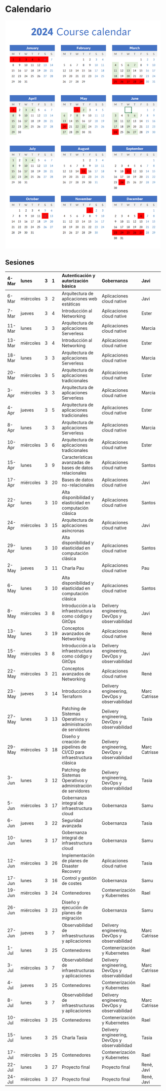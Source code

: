 # Calendario

![Image with the calendar for the third edition](./calendar.png)

## Sesiones

|4-Mar|lunes|3|1|Autenticación y autorización básica|Gobernanza|Javi|
|:----|:----|:----|:----|:----|:----|:----|
|6-Mar|miércoles|3|2|Arquitectura de aplicaciones web estáticas|Aplicaciones cloud native|Javi|
|7-Mar|jueves|3|4|Introducción al Networking|Aplicaciones cloud native|Ester|
|11-Mar|lunes|3|3|Arquitectura de aplicaciones Serverless|Aplicaciones cloud native|Marcia|
|13-Mar|miércoles|3|4|Introducción al Networking|Aplicaciones cloud native|Ester|
|18-Mar|lunes|3|3|Arquitectura de aplicaciones Serverless|Aplicaciones cloud native|Marcia|
|20-Mar|miércoles|3|5|Arquitectura de aplicaciones tradicionales|Aplicaciones cloud native|Ester|
|3-Apr|miércoles|3|3|Arquitectura de aplicaciones Serverless|Aplicaciones cloud native|Marcia|
|4-Apr|jueves|3|5|Arquitectura de aplicaciones tradicionales|Aplicaciones cloud native|Ester|
|8-Apr|lunes|3|3|Arquitectura de aplicaciones Serverless|Aplicaciones cloud native|Marcia|
|10-Apr|miércoles|3|6|Arquitectura de aplicaciones tradicionales|Aplicaciones cloud native|Ester|
|15-Apr|lunes|3|9|Características avanzadas de bases de datos relacionales|Aplicaciones cloud native|Santos|
|17-Apr|miércoles|3|20|Bases de datos no-relacionales|Aplicaciones cloud native|Javi|
|22-Apr|lunes|3|10|Alta disponibilidad y elasticidad en computación clásica|Aplicaciones cloud native|Santos|
|24-Apr|miércoles|3|15|Arquitectura de aplicaciones asíncronas|Aplicaciones cloud native|Javi|
|29-Apr|lunes|3|10|Alta disponibilidad y elasticidad en computación clásica|Aplicaciones cloud native|Santos|
|2-May|jueves|3|11|Charla Pau|Aplicaciones cloud native|Pau|
|6-May|lunes|3|10|Alta disponibilidad y elasticidad en computación clásica|Aplicaciones cloud native|Santos|
|8-May|miércoles|3|8|Introducción a la infraestructura como código y GitOps|Delivery engineering, DevOps y observabilidad|Javi|
|13-May|lunes|3|19|Conceptos avanzados de Networking|Aplicaciones cloud native|René|
|15-May|miércoles|3|8|Introducción a la infraestructura como código y GitOps|Delivery engineering, DevOps y observabilidad|Javi|
|22-May|miércoles|3|21|Conceptos avanzados de Networking|Aplicaciones cloud native|René|
|23-May|jueves|3|14|Introducción a Terraform|Delivery engineering, DevOps y observabilidad|Marc Catrisse|
|27-May|lunes|3|13|Patching de Sistemas Operativos y administración de servidores|Delivery engineering, DevOps y observabilidad|Tasia|
|29-May|miércoles|3|18|Diseño y creación de pipelines de CI/CD para infraestructura clásica|Delivery engineering, DevOps y observabilidad|Marc Catrisse|
|3-Jun|lunes|3|12|Patching de Sistemas Operativos y administración de servidores|Delivery engineering, DevOps y observabilidad|Tasia|
|5-Jun|miércoles|3|17|Gobernanza integral de infraestructura cloud|Gobernanza|Samu|
|6-Jun|jueves|3|22|Seguridad avanzada|Gobernanza|Tasia|
|10-Jun|lunes|3|17|Gobernanza integral de infraestructura cloud|Gobernanza|Samu|
|12-Jun|miércoles|3|26|Implementación de planes de Disaster Recovery|Aplicaciones cloud native|Tasia|
|17-Jun|lunes|3|16|Control y gestión de costes|Gobernanza|Samu|
|19-Jun|miércoles|3|24|Contenedores|Contenerización y Kubernetes|Rael|
|26-Jun|miércoles|3|23|Diseño y ejecución de planes de migración|Gobernanza|Samu|
|27-Jun|jueves|3|7|Observabilidad de infraestructuras y aplicaciones|Delivery engineering, DevOps y observabilidad|Marc Catrisse|
|1-Jul|lunes|3|25|Contenedores|Contenerización y Kubernetes|Rael|
|3-Jul|miércoles|3|7|Observabilidad de infraestructuras y aplicaciones|Delivery engineering, DevOps y observabilidad|Marc Catrisse|
|4-Jul|jueves|3|25|Contenedores|Contenerización y Kubernetes|Rael|
|8-Jul|lunes|3|7|Observabilidad de infraestructuras y aplicaciones|Delivery engineering, DevOps y observabilidad|Marc Catrisse|
|10-Jul|miércoles|3|25|Contenedores|Contenerización y Kubernetes|Rael|
|15-Jul|lunes|3|25|Charla Tasia|Delivery engineering, DevOps y observabilidad|Tasia|
|17-Jul|miércoles|3|25|Contenedores|Contenerización y Kubernetes|Rael|
|22-Jul|lunes|3|27|Proyecto final|Proyecto final|René, Javi|
|24-Jul|miércoles|3|27|Proyecto final|Proyecto final|René, Javi|
